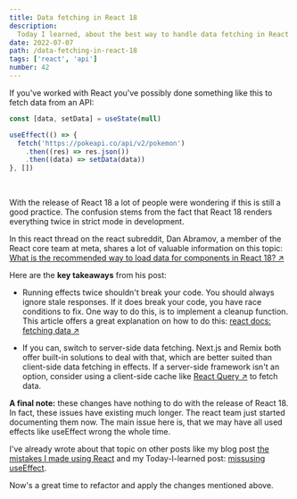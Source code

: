 ```yaml
---
title: Data fetching in React 18
description:
  Today I learned, about the best way to handle data fetching in React 18.
date: 2022-07-07
path: /data-fetching-in-react-18
tags: ['react', 'api']
number: 42
---
```


If you've worked with React you've possibly done something like this to fetch
data from an API:

```js
const [data, setData] = useState(null)

useEffect(() => {
  fetch('https://pokeapi.co/api/v2/pokemon')
    .then((res) => res.json())
    .then((data) => setData(data))
}, [])
```

<br/>

With the release of React 18 a lot of people were wondering if this is still a
good practice. The confusion stems from the fact that React 18 renders
everything twice in strict mode in development.

In this react thread on the react subreddit, Dan Abramov, a member of the React
core team at meta, shares a lot of valuable information on this topic: <a href="https://www.reddit.com/r/reactjs/comments/vi6q6f/what_is_the_recommended_way_to_load_data_for/" target="_blank">What is the recommended way to load data for components in React 18? &#8599;</a>

Here are the **key takeaways** from his post:

- Running effects twice shouldn't break your code. You should always ignore
  stale responses. If it does break your code, you have race conditions to fix.
  One way to do this, is to implement a cleanup function. This article offers a
  great explanation on how to do this: <a href="https://beta.reactjs.org/learn/synchronizing-with-effects#fetching-data" targer="_blank">react docs: fetching data &#8599;</a>

* If you can, switch to server-side data fetching. Next.js and Remix both offer
  built-in solutions to deal with that, which are better suited than client-side
  data fetching in effects. If a server-side framework isn't an option, consider
  using a client-side cache like <a href="https://tanstack.com/query/v4/" target="_blank">React Query &#8599;</a> to fetch data.

**A final note:** these changes have nothing to do with the release of React 18.
In fact, these issues have existing much longer. The react team just started
documenting them now. The main issue here is, that we may have all used effects
like useEffect wrong the whole time.

I've already wrote about that topic on other posts like my blog post [the mistakes I made using React](/blog/the-mistakes-i-made-using-react/) and my Today-I-learned post:
[missusing useEffect](/today-i-learned/missusing-use-effect/).

Now's a great time to refactor and apply the changes mentioned above.
